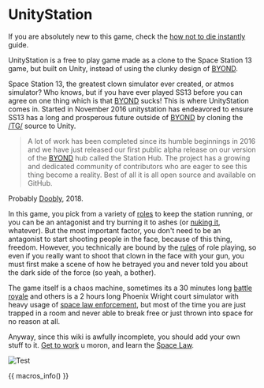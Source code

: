 
# UnityStation

If you are absolutely new to this game, check the [how not to die instantly](How-not-to-die-instantly.md) guide.  

UnityStation is a free to play game made as a clone to the Space Station 13 game, but built on Unity, instead of using the clunky design of [BYOND](http://www.byond.com/).  

Space Station 13, the greatest clown simulator ever created, or atmos simulator? Who knows, but if you have ever played SS13 before you can agree on one thing which is that [BYOND](http://www.byond.com/) sucks! This is where UnityStation comes in. Started in November 2016 unitystation has endeavored to ensure SS13 has a long and prosperous future outside of [BYOND](http://www.byond.com/) by cloning the [/TG/](https://tgstation13.org/) source to Unity. 

> A lot of work has been completed since its humble beginnings in 2016 and we have just released our first public alpha release on our version of the [BYOND](http://www.byond.com/) hub called the Station Hub. The project has a growing and dedicated community of contributors who are eager to see this thing become a reality. Best of all it is all open source and available on GitHub.

Probably [Doobly](Doobly.md), 2018.

In this game, you pick from a variety of [roles](Roles.md) to keep the station running, or you can be an antagonist and try burning it to ashes (or [nuking it](antags/Nuclear-Emergency.md), whatever). But the most important factor, you don't need to be an antagonist to start shooting people in the face, because of this thing, freedom. However, you technically are bound by the [rules](https://sites.google.com/view/unitystation-server-rules/server-rules) of role playing, so even if you really want to shoot that clown in the face with your gun, you must first make a scene of how he betrayed you and never told you about the dark side of the force (so yeah, a bother).

The game itself is a chaos machine, sometimes its a 30 minutes long [battle royale](Battle-royale.md) and others is a 2 hours long Phoenix Wright court simulator with heavy usage of [space law enforcement](Security.md), but most of the time you are just trapped in a room and never able to break free or just thrown into space for no reason at all.

Anyway, since this wiki is awfully incomplete, you should add your own stuff to it. [Get to work](So-close-to-impossible-that-it-might-as-well-not-even-exist.md) u moron, and learn the [Space Law](Space-Law.md).

![Test](Test.png)

{{ macros_info() }}
